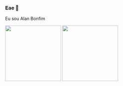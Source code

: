 ### Eae 🤠

Eu sou Alan Bonfim

<div>
  <img height="180em" src="https://github-readme-stats.vercel.app/api?username=bonfimalan&show_icons=true&theme=dracula">
  <img height="180em" src="https://github-readme-stats.vercel.app/api/top-langs/?username=bonfimalan&layout=compact&show_icons=true&theme=dracula&langs_count=10?exclude_repo=projetoAP2">
</div>

